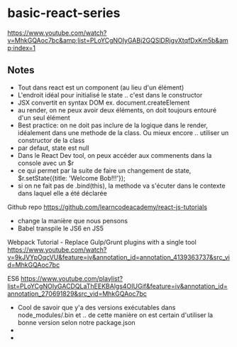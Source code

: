 # basic-react-series
https://www.youtube.com/watch?v=MhkGQAoc7bc&amp;list=PLoYCgNOIyGABj2GQSlDRjgvXtqfDxKm5b&amp;index=1

## Notes
- Tout dans react est un component (au lieu d'un élément)
- L'endroit idéal pour initialisé le state .. c'est dans le constructor
- JSX convertit en syntax DOM ex. document.createElement
- au render, on ne peux avoir deux éléments, on doit toujours entouré d'un seul élément
- Best practice: on ne doit pas inclure de la logique dans le render, idéalement dans une methode de la class. Ou mieux encore .. utiliser un constructor de la class
- par defaut, state est null
- Dans le React Dev tool, on peux accéder aux commenents dans la console avec un $r
- ce qui permet par la suite de faire un changement de state, $r.setState({title: 'Welcome Bob!!!'});
- si on ne fait pas de .bind(this), la methode va s'écuter dans le contexte dans laquel elle a été déclarée


Github repo
https://github.com/learncodeacademy/react-js-tutorials

- change la manière que nous pensons
- Babel transpile le JS6 en JS5

Webpack Tutorial - Replace Gulp/Grunt plugins with a single tool
https://www.youtube.com/watch?v=9kJVYpOqcVU&feature=iv&annotation_id=annotation_4139363737&src_vid=MhkGQAoc7bc

ES6
https://www.youtube.com/playlist?list=PLoYCgNOIyGACDQLaThEEKBAlgs4OIUGif&feature=iv&annotation_id=annotation_270691829&src_vid=MhkGQAoc7bc


- Cool de savoir que y'a des versions exécutables dans node_modules/.bin et .. de cette manière on est certain d'utiliser la bonne version selon notre package.json
-
-
